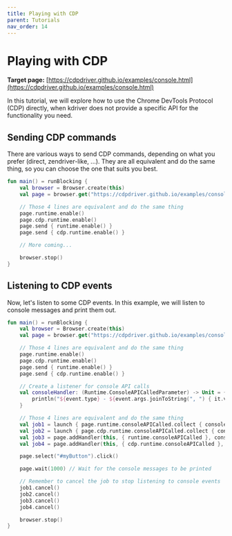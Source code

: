 ```yaml
---
title: Playing with CDP
parent: Tutorials
nav_order: 14
---
```


# Playing with CDP

**Target page:**
[https://cdpdriver.github.io/examples/console.html](https://cdpdriver.github.io/examples/console.html)

In this tutorial, we will explore how to use the Chrome DevTools Protocol (CDP) directly, when kdriver does not provide
a specific API for the functionality you need.

## Sending CDP commands

There are various ways to send CDP commands, depending on what you prefer (direct, zendriver-like, ...). They are all
equivalent and do the same thing, so you can choose the one that suits you best.

```kotlin
fun main() = runBlocking {
    val browser = Browser.create(this)
    val page = browser.get("https://cdpdriver.github.io/examples/console.html")

    // Those 4 lines are equivalent and do the same thing
    page.runtime.enable()
    page.cdp.runtime.enable()
    page.send { runtime.enable() }
    page.send { cdp.runtime.enable() }

    // More coming...

    browser.stop()
}
```

## Listening to CDP events

Now, let's listen to some CDP events. In this example, we will listen to console messages and print them out.

```kotlin
fun main() = runBlocking {
    val browser = Browser.create(this)
    val page = browser.get("https://cdpdriver.github.io/examples/console.html")

    // Those 4 lines are equivalent and do the same thing
    page.runtime.enable()
    page.cdp.runtime.enable()
    page.send { runtime.enable() }
    page.send { cdp.runtime.enable() }

    // Create a listener for console API calls
    val consoleHandler: (Runtime.ConsoleAPICalledParameter) -> Unit = { event ->
        println("${event.type} - ${event.args.joinToString(", ") { it.value.toString() }}")
    }

    // Those 4 lines are equivalent and do the same thing
    val job1 = launch { page.runtime.consoleAPICalled.collect { consoleHandler(it) } }
    val job2 = launch { page.cdp.runtime.consoleAPICalled.collect { consoleHandler(it) } }
    val job3 = page.addHandler(this, { runtime.consoleAPICalled }, consoleHandler)
    val job4 = page.addHandler(this, { cdp.runtime.consoleAPICalled }, consoleHandler)

    page.select("#myButton").click()

    page.wait(1000) // Wait for the console messages to be printed

    // Remember to cancel the job to stop listening to console events
    job1.cancel()
    job2.cancel()
    job3.cancel()
    job4.cancel()

    browser.stop()
}
```
